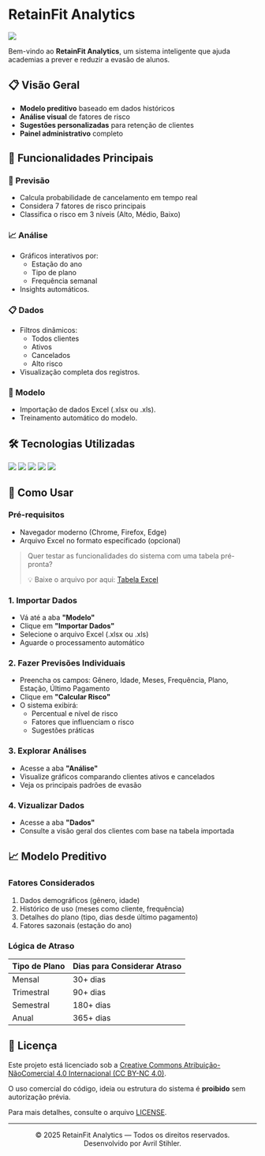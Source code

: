 # RetainFit Analytics
 <img src="https://img.shields.io/badge/Sistema_de_Predição_de_Evasão_em_Academias-007BFF?style=for-the-badge&logo=fitness&logoColor=white" />

Bem-vindo ao **RetainFit Analytics**, um sistema inteligente que ajuda academias a prever e reduzir a evasão de alunos.

## 📋 Visão Geral

- **Modelo preditivo** baseado em dados históricos
- **Análise visual** de fatores de risco
- **Sugestões personalizadas** para retenção de clientes
- **Painel administrativo** completo

## 📌 Funcionalidades Principais

### 🔮 Previsão
- Calcula probabilidade de cancelamento em tempo real
- Considera 7 fatores de risco principais
- Classifica o risco em 3 níveis (Alto, Médio, Baixo)

### 📈 Análise
- Gráficos interativos por:
  - Estação do ano
  - Tipo de plano
  - Frequência semanal
- Insights automáticos.

### 📋 Dados
- Filtros dinâmicos:
  - Todos clientes
  -  Ativos
  -  Cancelados
  -   Alto risco
- Visualização completa dos registros.

### 🤖 Modelo
- Importação de dados Excel (.xlsx ou .xls).
- Treinamento automático do modelo.

## 🛠️ Tecnologias Utilizadas

<p align="left">
  <img src="https://img.shields.io/badge/HTML5-E34F26?style=for-the-badge&logo=html5&logoColor=white" />
  <img src="https://img.shields.io/badge/CSS3-1572B6?style=for-the-badge&logo=css3&logoColor=white" />
  <img src="https://img.shields.io/badge/JavaScript-ES6+-F7DF1E?style=for-the-badge&logo=javascript&logoColor=black" />
  <img src="https://img.shields.io/badge/Chart.js-FF6384?style=for-the-badge&logo=chartdotjs&logoColor=white" />
  <img src="https://img.shields.io/badge/SheetJS-xlsx-007ACC?style=for-the-badge&logo=microsoft-excel&logoColor=white" />
</p>


## 🧭 Como Usar

### Pré-requisitos
- Navegador moderno (Chrome, Firefox, Edge)
- Arquivo Excel no formato especificado (opcional)

> Quer testar as funcionalidades do sistema com uma tabela pré-pronta?
> 
> 💡 Baixe o arquivo por aqui: [Tabela Excel](.main/Tabela%20para%20Testes/dados_alunos_academia.xls)

### 1. Importar Dados
- Vá até a aba **"Modelo"**
- Clique em **"Importar Dados"**
- Selecione o arquivo Excel (.xlsx ou .xls)
- Aguarde o processamento automático

### 2. Fazer Previsões Individuais
- Preencha os campos: Gênero, Idade, Meses, Frequência, Plano, Estação, Último Pagamento
- Clique em **"Calcular Risco"**
- O sistema exibirá:
  - Percentual e nível de risco
  - Fatores que influenciam o risco
  - Sugestões práticas

### 3. Explorar Análises
- Acesse a aba **"Análise"**
- Visualize gráficos comparando clientes ativos e cancelados
- Veja os principais padrões de evasão

### 4. Vizualizar Dados
- Acesse a aba **"Dados"**
- Consulte a visão geral dos clientes com base na tabela importada



## 📈 Modelo Preditivo

### Fatores Considerados
1. Dados demográficos (gênero, idade)
2. Histórico de uso (meses como cliente, frequência)
3. Detalhes do plano (tipo, dias desde último pagamento)
4. Fatores sazonais (estação do ano)

### Lógica de Atraso

| Tipo de Plano | Dias para Considerar Atraso |
|---------------|-----------------------------|
| Mensal        | 30+ dias                    |
| Trimestral    | 90+ dias                    |
| Semestral     | 180+ dias                   |
| Anual         | 365+ dias                   |


## 📝 Licença

Este projeto está licenciado sob a [Creative Commons Atribuição-NãoComercial 4.0 Internacional (CC BY-NC 4.0)](https://creativecommons.org/licenses/by-nc/4.0/).
 
O uso comercial do código, ideia ou estrutura do sistema é **proibido** sem autorização prévia. 

Para mais detalhes, consulte o arquivo [LICENSE](./LICENSE).


---

<div align="center">

&copy; 2025 RetainFit Analytics — Todos os direitos reservados.  
Desenvolvido por Avril Stihler.

</div>
